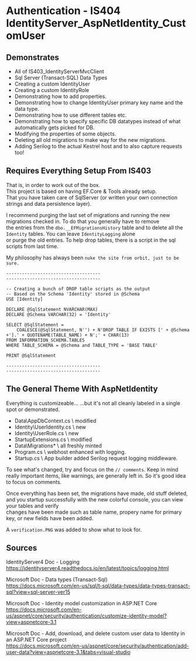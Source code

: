 # Authentication - IS404 IdentityServer_AspNetIdentity_CustomUser

## Demonstrates

 * All of IS403_IdentityServerMvcClient  
 * Sql Server (Transact-SQL) Data Types  
 * Creating a custom IdentityUser  
 * Creating a custom IdentityRole  
 * Demonstrating how to add properties.  
 * Demonstrating how to change IdentityUser primary key name and the data type.  
 * Demonstrating how to use different tables etc.  
 * Demonstrating how to specify specific DB datatypes instead of what automatically gets picked for DB.  
 * Modifying the properties of some objects.  
 * Deleting all old migrations to make way for the new migrations.  
 * Adding Serilog to the actual Kestrel host and to also capture requests too!  

## Requires Everything Setup From IS403
That is, in order to work out of the box.  
This project is based on having EF.Core & Tools already setup.  
That you have taken care of SqlServer (or written your own connection strings and data persistence layer).  

I recommend purging the last set of migrations and running the new migrations checked in. To do that you generally have to remove  
the entries from the `dbo.__EFMigrationsHistory` table and to delete all the `Identity` tables. You can leave `IdentityLogging` alone  
or purge the old entries. To help drop tables, there is a script in the sql scripts from last time.   

My philosophy has always been `nuke the site from orbit, just to be sure.`  

```tsql
------------------------------------
------------------------------------

-- Creating a bunch of DROP table scripts as the output
-- Based on the Schema 'Identity' stored in @Schema
USE [Identity]

DECLARE @SqlStatement NVARCHAR(MAX)
DECLARE @Schema VARCHAR(32) = 'Identity'

SELECT @SqlStatement = 
    COALESCE(@SqlStatement, N'') + N'DROP TABLE IF EXISTS [' + @Schema +'].' + QUOTENAME(TABLE_NAME) + N';' + CHAR(13)
FROM INFORMATION_SCHEMA.TABLES
WHERE TABLE_SCHEMA = @Schema and TABLE_TYPE = 'BASE TABLE'

PRINT @SqlStatement

------------------------------------
------------------------------------
```

## The General Theme With AspNetIdentity
Everything is customizeable... ...but it's not all cleanly labeled in a single spot or demonstrated.   

 * Data\AppDbContext.cs \\ modified
 * Identity\UserIdentity.cs \\ new
 * Identity\UserRole.cs \\ new
 * StartupExtensions.cs \\ modified
 * Data\Migrations\* \\ all freshly minted
 * Program.cs \\ webhost enhanced with logging.
 * Startup.cs \\ App builder added Serilog request logging middleware.

To see what's changed, try and focus on the `// comments`. Keep in mind really important items, like warnings, are generally left in. So it's good idea to focus on comments.  

Once everything has been set, the migrations have made, old stuff deleted, and you startup successfully with the new colorful console, you can view your tables and verify  
changes have been made such as table name, propery name for primary key, or new fields have been added.  

A `verification.PNG` was added to show what to look for.  

## Sources

IdentityServer4 Doc - Logging  
https://identityserver4.readthedocs.io/en/latest/topics/logging.html  

Microsoft Doc - Data types (Transact-Sql)  
https://docs.microsoft.com/en-us/sql/t-sql/data-types/data-types-transact-sql?view=sql-server-ver15  

Microsoft Doc - Identity model customization in ASP.NET Core  
https://docs.microsoft.com/en-us/aspnet/core/security/authentication/customize-identity-model?view=aspnetcore-3.1  

Microsoft Doc - Add, download, and delete custom user data to Identity in an ASP.NET Core project  
https://docs.microsoft.com/en-us/aspnet/core/security/authentication/add-user-data?view=aspnetcore-3.1&tabs=visual-studio  